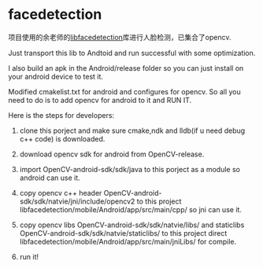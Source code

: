 # facedetection

项目使用的余老师的[libfacedetection](https://github.com/ShiqiYu/libfacedetection)库进行人脸检测，已集合了opencv.

Just transport this lib to Andtoid and run successful with some optimization.

I also build an apk in the Android/release folder so you can just install on your android device to test it.

Modified cmakelist.txt for android and configures for opencv. So all you need to do is to add opencv for android to it and RUN IT.

Here is the steps for developers:

1. clone this porject and make sure cmake,ndk and lldb(if u need debug c++ code) is downloaded.

2. download opencv sdk for android from OpenCV-release.

3. import OpenCV-android-sdk/sdk/java to this porject as a module so android can use it.

4. copy opencv c++ header OpenCV-android-sdk/sdk/natvie/jni/include/opencv2 to this project libfacedetection/mobile/Android/app/src/main/cpp/ so jni can use it.

5. copy opencv libs OpenCV-android-sdk/sdk/natvie/libs/ and staticlibs OpenCV-android-sdk/sdk/natvie/staticlibs/ to this project direct libfacedetection/mobile/Android/app/src/main/jniLibs/ for compile.

6. run it!
 
